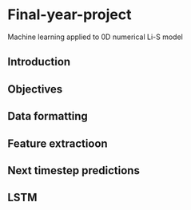 # Final-year-project
Machine learning applied to 0D numerical Li-S model

## Introduction

## Objectives

## Data formatting

## Feature extractioon

## Next timestep predictions

## LSTM

## 




